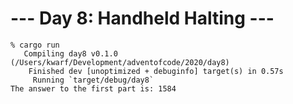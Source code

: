 # --- Day 8: Handheld Halting ---

```
% cargo run
   Compiling day8 v0.1.0 (/Users/kwarf/Development/adventofcode/2020/day8)
    Finished dev [unoptimized + debuginfo] target(s) in 0.57s
     Running `target/debug/day8`
The answer to the first part is: 1584
```
